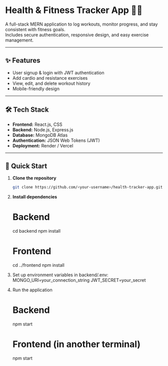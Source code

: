 # Health & Fitness Tracker App 🏋️‍♂️

A full-stack MERN application to log workouts, monitor progress, and stay consistent with fitness goals.  
Includes secure authentication, responsive design, and easy exercise management.

---

## ✨ Features
- User signup & login with JWT authentication  
- Add cardio and resistance exercises  
- View, edit, and delete workout history  
- Mobile-friendly design  

---

## 🛠 Tech Stack
- **Frontend:** React.js, CSS  
- **Backend:** Node.js, Express.js  
- **Database:** MongoDB Atlas  
- **Authentication:** JSON Web Tokens (JWT)  
- **Deployment:** Render / Vercel  

---

## 🚀 Quick Start
1. **Clone the repository**
   ```bash
   git clone https://github.com/<your-username>/health-tracker-app.git
2. **Install dependencies**
   # Backend
   cd backend
   npm install

   # Frontend
   cd ../frontend
   npm install
3. Set up environment variables in backend/.env:
   MONGO_URI=your_connection_string
   JWT_SECRET=your_secret
4. Run the application
   # Backend
   npm start

   # Frontend (in another terminal)
   npm start

